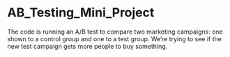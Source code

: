 # AB_Testing_Mini_Project

The code is running an A/B test to compare two marketing campaigns: one shown to a control group and one to a test group. We’re trying to see if the new test campaign gets more people to buy something.